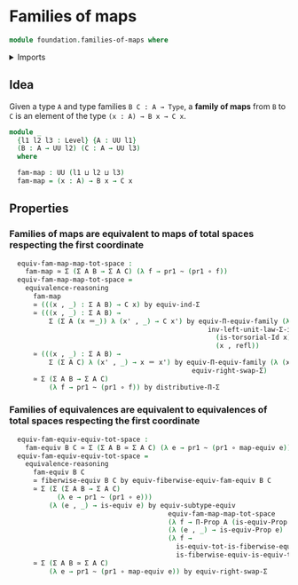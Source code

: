 # Families of maps

```agda
module foundation.families-of-maps where
```

<details><summary>Imports</summary>

```agda
open import foundation.dependent-pair-types
open import foundation.equivalences
open import foundation.type-arithmetic-dependent-pair-types
open import foundation.universal-property-dependent-pair-types
open import foundation.universe-levels

open import foundation-core.contractible-types
open import foundation-core.families-of-equivalences
open import foundation-core.function-types
open import foundation-core.functoriality-dependent-function-types
open import foundation-core.functoriality-dependent-pair-types
open import foundation-core.homotopies
open import foundation-core.identity-types
open import foundation-core.propositions
open import foundation-core.subtypes
open import foundation-core.type-theoretic-principle-of-choice
```

</details>

## Idea

Given a type `A` and type families `B C : A → Type`, a **family of maps** from
`B` to `C` is an element of the type `(x : A) → B x → C x`.

```agda
module _
  {l1 l2 l3 : Level} {A : UU l1}
  (B : A → UU l2) (C : A → UU l3)
  where

  fam-map : UU (l1 ⊔ l2 ⊔ l3)
  fam-map = (x : A) → B x → C x
```

## Properties

### Families of maps are equivalent to maps of total spaces respecting the first coordinate

```agda
  equiv-fam-map-map-tot-space :
    fam-map ≃ Σ (Σ A B → Σ A C) (λ f → pr1 ~ (pr1 ∘ f))
  equiv-fam-map-map-tot-space =
    equivalence-reasoning
      fam-map
      ≃ (((x , _) : Σ A B) → C x) by equiv-ind-Σ
      ≃ (((x , _) : Σ A B) →
          Σ (Σ A (x ＝_)) λ (x' , _) → C x') by equiv-Π-equiv-family (λ (x , _) →
                                                  inv-left-unit-law-Σ-is-contr
                                                    (is-torsorial-Id x)
                                                    (x , refl))
      ≃ (((x , _) : Σ A B) →
          Σ (Σ A C) λ (x' , _) → x ＝ x') by equiv-Π-equiv-family (λ (x , _) →
                                              equiv-right-swap-Σ)
      ≃ Σ (Σ A B → Σ A C)
          (λ f → pr1 ~ (pr1 ∘ f)) by distributive-Π-Σ
```

### Families of equivalences are equivalent to equivalences of total spaces respecting the first coordinate

```agda
  equiv-fam-equiv-equiv-tot-space :
    fam-equiv B C ≃ Σ (Σ A B ≃ Σ A C) (λ e → pr1 ~ (pr1 ∘ map-equiv e))
  equiv-fam-equiv-equiv-tot-space =
    equivalence-reasoning
      fam-equiv B C
      ≃ fiberwise-equiv B C by equiv-fiberwise-equiv-fam-equiv B C
      ≃ Σ (Σ (Σ A B → Σ A C)
            (λ e → pr1 ~ (pr1 ∘ e)))
          (λ (e , _) → is-equiv e) by equiv-subtype-equiv
                                        equiv-fam-map-map-tot-space
                                        (λ f → Π-Prop A (is-equiv-Prop ∘ f))
                                        (λ (e , _) → is-equiv-Prop e)
                                        (λ f →
                                          is-equiv-tot-is-fiberwise-equiv ,
                                          is-fiberwise-equiv-is-equiv-tot)
      ≃ Σ (Σ A B ≃ Σ A C)
          (λ e → pr1 ~ (pr1 ∘ map-equiv e)) by equiv-right-swap-Σ
```
